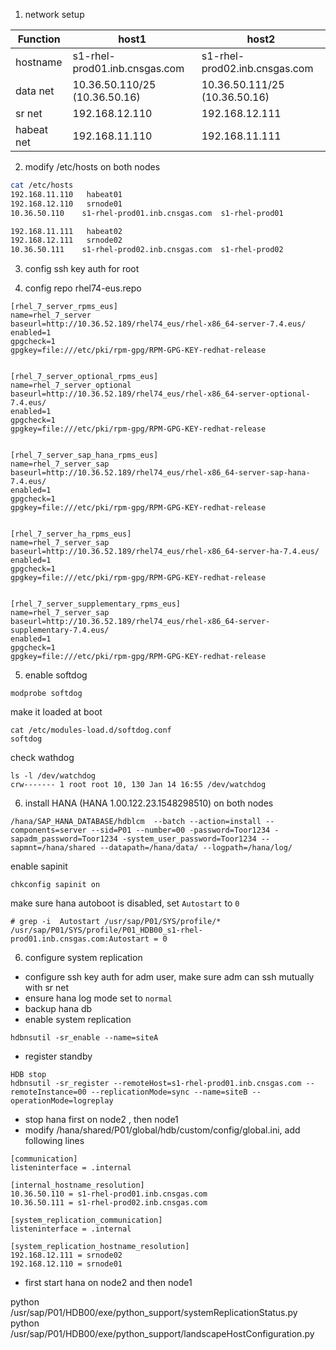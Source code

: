 1. network setup 

  |Function  |host1 | host2 |
  |---- |------|-------|
  |hostname|s1-rhel-prod01.inb.cnsgas.com|s1-rhel-prod02.inb.cnsgas.com|
  |data net| 10.36.50.110/25 (10.36.50.16)| 10.36.50.111/25 (10.36.50.16)|
  |sr net| 192.168.12.110|192.168.12.111|
  |habeat net| 192.168.11.110|192.168.11.111|

2. modify /etc/hosts on both nodes

  ```sh
  cat /etc/hosts
  192.168.11.110   habeat01
  192.168.12.110   srnode01
  10.36.50.110    s1-rhel-prod01.inb.cnsgas.com  s1-rhel-prod01

  192.168.11.111   habeat02
  192.168.12.111   srnode02
  10.36.50.111    s1-rhel-prod02.inb.cnsgas.com  s1-rhel-prod02
  ```
3. config ssh key auth for root 

4. config repo rhel74-eus.repo
```
[rhel_7_server_rpms_eus]
name=rhel_7_server
baseurl=http://10.36.52.189/rhel74_eus/rhel-x86_64-server-7.4.eus/
enabled=1
gpgcheck=1
gpgkey=file:///etc/pki/rpm-gpg/RPM-GPG-KEY-redhat-release


[rhel_7_server_optional_rpms_eus]
name=rhel_7_server_optional
baseurl=http://10.36.52.189/rhel74_eus/rhel-x86_64-server-optional-7.4.eus/
enabled=1
gpgcheck=1
gpgkey=file:///etc/pki/rpm-gpg/RPM-GPG-KEY-redhat-release


[rhel_7_server_sap_hana_rpms_eus]
name=rhel_7_server_sap
baseurl=http://10.36.52.189/rhel74_eus/rhel-x86_64-server-sap-hana-7.4.eus/
enabled=1
gpgcheck=1
gpgkey=file:///etc/pki/rpm-gpg/RPM-GPG-KEY-redhat-release


[rhel_7_server_ha_rpms_eus]
name=rhel_7_server_sap
baseurl=http://10.36.52.189/rhel74_eus/rhel-x86_64-server-ha-7.4.eus/
enabled=1
gpgcheck=1
gpgkey=file:///etc/pki/rpm-gpg/RPM-GPG-KEY-redhat-release


[rhel_7_server_supplementary_rpms_eus]
name=rhel_7_server_sap
baseurl=http://10.36.52.189/rhel74_eus/rhel-x86_64-server-supplementary-7.4.eus/
enabled=1
gpgcheck=1
gpgkey=file:///etc/pki/rpm-gpg/RPM-GPG-KEY-redhat-release
```
5. enable softdog  
```
modprobe softdog
```
 
make it loaded at boot
 
```
cat /etc/modules-load.d/softdog.conf
softdog
```
check wathdog 
```
ls -l /dev/watchdog
crw------- 1 root root 10, 130 Jan 14 16:55 /dev/watchdog
```

6. install HANA (HANA 1.00.122.23.1548298510) on both nodes
```
/hana/SAP_HANA_DATABASE/hdblcm  --batch --action=install --components=server --sid=P01 --number=00 -password=Toor1234 -sapadm_password=Toor1234 -system_user_password=Toor1234 --sapmnt=/hana/shared --datapath=/hana/data/ --logpath=/hana/log/
```

enable sapinit
```
chkconfig sapinit on
```

make sure  hana autoboot is disabled, set `Autostart` to `0`
```
# grep -i  Autostart /usr/sap/P01/SYS/profile/*
/usr/sap/P01/SYS/profile/P01_HDB00_s1-rhel-prod01.inb.cnsgas.com:Autostart = 0
```

6. configure system replication
- configure ssh key auth for <sid>adm user, make sure <sid>adm can ssh mutually with sr net
- ensure hana log mode set to `normal`
- backup hana db
- enable system replication
```
hdbnsutil -sr_enable --name=siteA
```

- register standby 
```
HDB stop
hdbnsutil -sr_register --remoteHost=s1-rhel-prod01.inb.cnsgas.com --remoteInstance=00 --replicationMode=sync --name=siteB --operationMode=logreplay
```

- stop hana first on node2 , then node1
- modify /hana/shared/P01/global/hdb/custom/config/global.ini, add following lines
```
[communication]
listeninterface = .internal

[internal_hostname_resolution]
10.36.50.110 = s1-rhel-prod01.inb.cnsgas.com
10.36.50.111 = s1-rhel-prod02.inb.cnsgas.com

[system_replication_communication]
listeninterface = .internal

[system_replication_hostname_resolution]
192.168.12.111 = srnode02
192.168.12.110 = srnode01
```
- first start hana on node2 and then node1



python /usr/sap/P01/HDB00/exe/python_support/systemReplicationStatus.py
python /usr/sap/P01/HDB00/exe/python_support/landscapeHostConfiguration.py